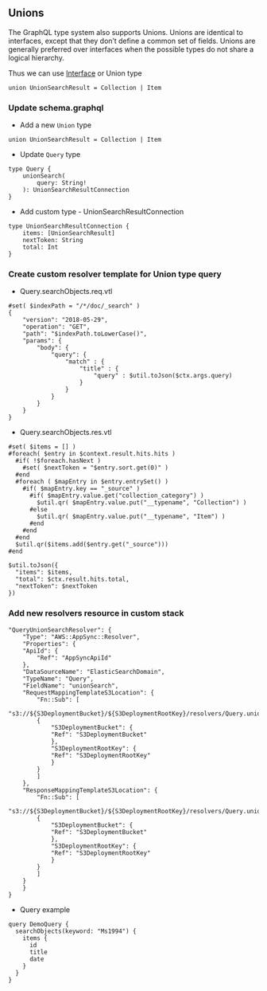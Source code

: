 ## Unions

The GraphQL type system also supports Unions. Unions are identical to interfaces, except that they don’t define a common set of fields. Unions are generally preferred over interfaces when the possible types do not share a logical hierarchy. 

Thus we can use [Interface](https://github.com/yinlinchen/amplify-appsync-graphql/blob/master/docs/interfacetype.md) or Union type

```
union UnionSearchResult = Collection | Item
```

### Update schema.graphql

* Add a new `Union` type

```
union UnionSearchResult = Collection | Item
```

* Update `Query` type

```
type Query {
    unionSearch(
        query: String!
    ): UnionSearchResultConnection
}
```

* Add custom type - UnionSearchResultConnection

```
type UnionSearchResultConnection {
	items: [UnionSearchResult]
	nextToken: String
	total: Int
}
```

### Create custom resolver template for Union type query

* Query.searchObjects.req.vtl

```
#set( $indexPath = "/*/doc/_search" )
{
    "version": "2018-05-29",
    "operation": "GET",
    "path": "$indexPath.toLowerCase()",
    "params": {
        "body": {
        	"query": {
                "match" : {
                    "title" : {
                        "query" : $util.toJson($ctx.args.query)
                    }
                }
            }
        }
    }
}
```

* Query.searchObjects.res.vtl

```
#set( $items = [] )
#foreach( $entry in $context.result.hits.hits )
  #if( !$foreach.hasNext )
    #set( $nextToken = "$entry.sort.get(0)" )
  #end
  #foreach ( $mapEntry in $entry.entrySet() )
    #if( $mapEntry.key == "_source" )
      #if( $mapEntry.value.get("collection_category") )
        $util.qr( $mapEntry.value.put("__typename", "Collection") )
      #else
        $util.qr( $mapEntry.value.put("__typename", "Item") )
      #end
    #end
  #end
  $util.qr($items.add($entry.get("_source")))
#end

$util.toJson({
  "items": $items,
  "total": $ctx.result.hits.total,
  "nextToken": $nextToken
})
```

### Add new resolvers resource in custom stack

```
"QueryUnionSearchResolver": {
    "Type": "AWS::AppSync::Resolver",
    "Properties": {
    "ApiId": {
        "Ref": "AppSyncApiId"
    },
    "DataSourceName": "ElasticSearchDomain",
    "TypeName": "Query",
    "FieldName": "unionSearch",
    "RequestMappingTemplateS3Location": {
        "Fn::Sub": [
        "s3://${S3DeploymentBucket}/${S3DeploymentRootKey}/resolvers/Query.unionSearch.req.vtl",
        {
            "S3DeploymentBucket": {
            "Ref": "S3DeploymentBucket"
            },
            "S3DeploymentRootKey": {
            "Ref": "S3DeploymentRootKey"
            }
        }
        ]
    },
    "ResponseMappingTemplateS3Location": {
        "Fn::Sub": [
        "s3://${S3DeploymentBucket}/${S3DeploymentRootKey}/resolvers/Query.unionSearch.res.vtl",
        {
            "S3DeploymentBucket": {
            "Ref": "S3DeploymentBucket"
            },
            "S3DeploymentRootKey": {
            "Ref": "S3DeploymentRootKey"
            }
        }
        ]
    }
    }
}
```

* Query example
```
query DemoQuery {
  searchObjects(keyword: "Ms1994") {
    items {
      id
      title
      date
    }
  }
}
```